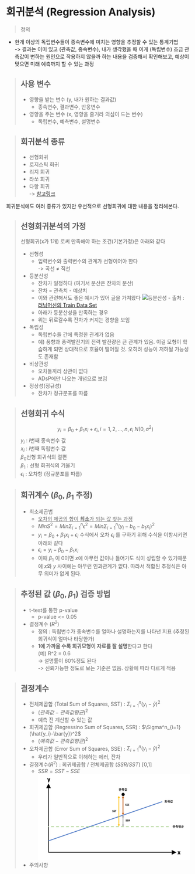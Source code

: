# 회귀분석 (Regression Analysis)
> 정의
- 한개 이상의 독립변수들이 종속변수에 미치는 영향을 추정할 수 있는 통계기법  
-> 결과는 이미 있고 (관측값, 종속변수), 내가 생각했을 때 이게 (독립변수) 조금 관측값이 변하는 원인으로 작용하지 않을까 하는 내용을 검증해서 확인해보고, 예상이 맞으면 미래 예측까지 할 수 있는 과정


> 사용 변수
> -
> - 영향을 받는 변수 (y, 내가 원하는 결과값)
>   - 종속변수, 결과변수, 반응변수
> - 영향을 주는 변수 (x, 영향을 줄거라 의심이 드는 변수)
>   - 독립변수, 예측변수, 설명변수

> 회귀분석 종류
> -
> - 선형회귀
> - 로지스틱 회귀
> - 리지 회귀
> - 라쏘 회귀
> - 다항 회귀  
> -> [참고링크](https://www.appier.com/ko-kr/blog/5-types-of-regression-analysis-and-when-to-use-them)


회귀분석에도 여러 종류가 있지만 우선적으로 선형회귀에 대한 내용을 정리해본다.


> 선형회귀분석의 가정
> -
> 선형회귀(x가 1개) 로써 만족해야 하는 조건(기본가정)은 아래와 같다
> - 선형성
>   - 입력변수와 출력변수의 관계가 선형이어야 한다  
>   -> 곡선 $\not=$ 직선
> - 등분산성
>   - 잔차가 일정하다 (여기서 분산은 잔차의 분산)
>   - 잔차 = 관측치 - 예상치
>   - 이와 관련해서도 좋은 예시가 있어 글을 가져왔다
>   ![등분산성](https://upload.wikimedia.org/wikipedia/en/5/5d/Hsked_residual_compare.svg) - 출처 : [러닝머신의 Train Data Set](https://blog.naver.com/PostView.nhn?blogId=nilsine11202&logNo=221590077004&parentCategoryNo=&categoryNo=29&viewDate=&isShowPopularPosts=false&from=postView)
>   - 아래가 등분산성을 만족하는 경우
>   - 위는 뒤로갈수록 잔차가 커지는 경향을 보임
> - 독립성
>   - 독립변수들 간에 특정한 관계가 없음
>   - 예) 풍향과 풍력발전기의 전력 발전량은 큰 관계가 있음. 이걸 모형이 학습하게 되면 상대적으로 호율이 떨어질 것. 오히려 성능이 저하될 가능성도 존재함
> - 비상관성
>   - 오차들끼리 상관이 없다
>   - ADsP에만 나오는 개념으로 보임
> - 정상성(정규성)
>   - 잔차가 정규분포를 따름

> 선형회귀 수식
> -
> $$y_i = \beta_0 + \beta_1x_i + \epsilon_i, i=1,2,...,n, \epsilon_i ~ N(0,\sigma^2)$$
> $y_i$ : $i$번째 종속변수 값  
> $x_i$ : $i$번째 독립변수 값  
> $\beta_0$선형 회귀식의 절편  
> $\beta_1$ : 선형 회귀식의 기울기  
> $\epsilon_i$ : 오차항 (정규분포를 따름)

> 회귀계수 ($\beta_0, \beta_1$ 추정)
> -
> - 최소제곱법
>   - <U>오차의 제곱의 합이 **최소**가 되는 값 찾는 과정</U>
>   - $Min S^2 = Min \Sigma^n_{i=1}{\epsilon^2} = Min \Sigma^n_{i=1}{(y_i - b_0 - b_1x_i)^2}$
>   - $y_i = \beta_0 + \beta_1x_i + \epsilon_i$ 수식에서 오차 $\epsilon_i$ 를 구하기 위해 수식을 이항시키면 아래와 같다
>   - $\epsilon_i = y_i - \beta_0 - \beta_1x_i$
>   - 이때 $\beta_1$ 이 0이면 $x$에 아무런 값이나 들어가도 식이 성립할 수 있기때문에 $x$와 $y$ 사이에는 아무런 인과관계가 없다. 따라서 적합된 추정식은 아무 의미가 없게 된다.


> 추정된 값 ($\beta_0, \beta_1$) 검증 방법
> -
> - t-test를 통한 p-value
>   - p-value <= 0.05
> - 결정계수 ($R^2$)
>   - 정의 : 독립변수가 종속변수를 얼마나 설명하는지를 나타낸 지표 (추정된 회귀식이 얼마나 타당한가)
>   - **1에 가까울 수록 회귀모형이 자료를 잘 설명**한다고 한다  
>   (예) R^2 = 0.6  
>   -> 설명률이 60%정도 된다  
>   -> 신뢰가능한 정도로 보는 기준은 없음. 상황에 따라 다르게 적용


> 결정계수
> -
> - 전체제곱합 (Total Sum of Squares, SST) : $\Sigma^n_{i=1}(y_i-\bar{y})^2$
>   - $(관측값 - 관측값 평균)^2$
>   - 예측 전 계산할 수 있는 값
> - 회귀제곱합 (Regressino Sum of Squares, SSR) : $\Sigma^n_{i=1}(\hat{y_i}-\bar{y})^2$
>   - $(예측값 - 관측값 평균)^2$
> - 오차제곱합 (Error Sum of Squares, SSE) : $\Sigma^n_{i=1}({y_i}-\hat{y})^2$
>   - 우리가 일반적으로 이해하는 에러, 잔차
> - 결정계수($R^2$) : 회귀제곱합 / 전체제곱합 ($SSR/SST$) [0,1]
>   - $SSR = SST - SSE$
>   ![결정계수](../img/결정계수.png)
> - 주의사항